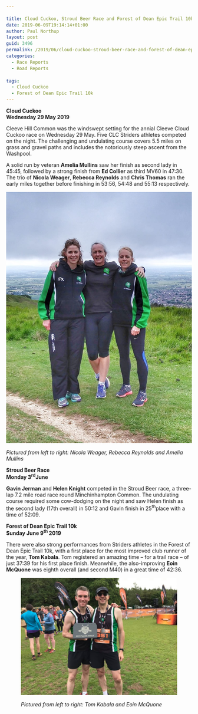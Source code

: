 ```yaml
---

title: Cloud Cuckoo, Stroud Beer Race and Forest of Dean Epic Trail 10k
date: 2019-06-09T19:14:14+01:00
author: Paul Northup
layout: post
guid: 3496
permalink: /2019/06/cloud-cuckoo-stroud-beer-race-and-forest-of-dean-epic-trail-10k/
categories:
  - Race Reports
  - Road Reports

tags:
  - Cloud Cuckoo
  - Forest of Dean Epic Trail 10k
---
```

**Cloud Cuckoo**  
**Wednesday 29 May 2019**

Cleeve Hill Common was the windswept setting for the annial Cleeve Cloud Cuckoo race on Wednesday 29 May. Five CLC Striders athletes competed on the night. The challenging and undulating course covers 5.5 miles on grass and gravel paths and includes the notoriously steep ascent from the Washpool.&nbsp;

A solid run by veteran **Amelia Mullins** saw her finish as second lady in 45:45, followed by a strong finish from **Ed Collier** as third MV60 in 47:30. The trio of **Nicola Weager**, **Rebecca Reynolds** and **Chris Thomas** ran the early miles together before finishing in 53:56, 54:48 and 55:13 respectively.


<img src="/Images/2019/06/Cloud-Cuckoo.jpg" alt="Pictured from left to right: Nicola Weager, Rebecca Reynolds and Amelia Mullins" /> 

_Pictured from left to right: Nicola Weager, Rebecca Reynolds and Amelia Mullins_

**Stroud Beer Race**  
**Monday 3<sup>rd</sup>June**

**Gavin Jerman** and **Helen Knight** competed in the Stroud Beer race, a three-lap 7.2 mile road race round Minchinhampton Common. The undulating course required some cow-dodging on the night and saw Helen finish as the second lady (17th overall) in 50:12 and Gavin finish in 25<sup>th</sup>place with a time of 52:09.

**Forest of Dean Epic Trail 10k**  
**Sunday June 9<sup>th </sup>2019**  


There were also strong performances from Striders athletes in the Forest of Dean Epic Trail 10k, with a first place for the most improved club runner of the year,&nbsp;**Tom Kabala**. Tom registered an amazing time&nbsp;– for a trail race – of just 37:39 for his first place finish. Meanwhile, the also-improving **Eoin McQuone** was eighth overall (and second M40) in a great time of 42:36.<figure class="wp-block-image is-resized">

<img src="/Images/2019/06/Tom-Eoin-FOD-Trail-10k.jpg" alt="Pictured from left to right: Tom Kabala and Eoin McQuone" /> 

_Pictured from left to right: Tom Kabala and Eoin McQuone_
